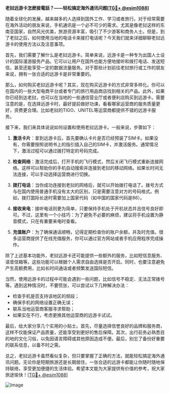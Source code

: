 **老挝远游卡怎麽接電話？——轻松搞定海外通讯问题[[TG💪+ @esim1088](https://t.me/s/esim1088)]**

随着全球化的发展，越来越多的人选择到国外工作、学习或者旅行。对于经常需要在海外活动的朋友来说，手机通讯是一个必不可少的需求。尤其是像老挝这样的东南亚国家，自然风光优美，旅游资源丰富，吸引了不少游客和商务人士。但是，到了老挝之后，如何使用当地的电话卡来接打电话呢？今天我们就来详细聊聊老挝远游卡的使用方法以及注意事项。

首先，我们需要了解什么是老挝远游卡。简单来说，远游卡是一种专为出国人士设计的国际漫游服务产品。它可以让用户在国外也能方便地接听和拨打电话、发送短信，甚至还能享受一定的数据流量服务。对于那些计划前往老挝旅行或工作的朋友来说，拥有一张合适的远游卡是非常重要的。

那么，如何购买老挝远游卡呢？其实，现在购买远游卡的方式非常多样化。你可以在国内的一些大型电商平台或者专门的旅行用品商店找到相关的产品。此外，如果你已经到达老挝，也可以在当地的一些通信营业厅或者便利店购买到远游卡。需要注意的是，在选择远游卡时，最好提前做好功课，看看哪家运营商的服务质量更好，资费更合理。比如老挝的TIGO、UNITEL等运营商都提供不错的远游卡服务。

接下来，我们来具体说说如何设置和使用老挝远游卡。一般来说，步骤如下：

1. **激活卡片**：拿到远游卡后，首先要确认卡片是否已经预装了SIM卡。如果没有，你需要按照说明书上的指引插入自己的SIM卡，并激活服务。通常情况下，激活过程可以通过拨打特定的号码完成。

2. **检查网络**：激活完成后，打开手机的飞行模式，然后关闭飞行模式重新连接网络。这样可以帮助你的手机自动搜索并连接到老挝的移动网络。如果长时间无法连接，可以手动选择运营商进行切换。

3. **拨打电话**：当你成功连接到老挝的网络后，就可以开始拨打电话了。拨号方式与在国内使用普通手机没有太大的区别，只是需要注意对方的号码格式。例如，拨打国际长途时需要加上国家代码（如中国的国家代码是86）。

4. **接收来电**：接听电话则更为简单，只要保持手机处于开机状态并且信号良好即可。不过，这里有一个小技巧：为了避免不必要的麻烦，建议将手机设置为静音模式，只在有重要来电时查看。

5. **充值账户**：为了确保通话顺畅，记得定期检查你的账户余额，并及时充值。很多运营商提供了在线充值服务，你可以通过官方网站或者手机应用程序完成操作。

除了上述基本功能外，老挝远游卡还可能提供一些额外的服务，比如短信息服务、语音信箱等。这些功能可以根据个人需求自由选择是否开启。同时，也要注意避免产生高额费用，比如长时间通话或者频繁发送国际短信。

当然，使用远游卡的过程中可能会遇到一些问题，比如信号不稳定、无法正常拨号等。遇到这种情况时，不要慌张，可以尝试以下几种解决办法：

- 检查手机是否支持该地区的频段；
- 确保手机的网络设置正确无误；
- 联系当地运营商客服寻求帮助；
- 如果实在不行，考虑更换其他运营商的远游卡试试。

最后，给大家分享几个实用的小贴士。首先，尽量选择信誉良好的品牌和服务商，这样不仅能保证产品质量，还能享受到更好的售后保障。其次，出行前务必熟悉目的地的文化习俗，以免因语言障碍或其他原因造成不便。最后，别忘了备份好重要的联系信息，以备不时之需。

总之，老挝远游卡虽然看似复杂，但只要掌握了正确的方法，就能轻松搞定海外通讯问题。无论你是短期旅游还是长期居住，一张合适的远游卡都能让你随时随地保持联络，享受更加便捷的生活体验。希望本文能为大家提供有价值的参考，祝大家旅途愉快！[[TG💪+ @esim1088](https://t.me/s/esim1088)]

![Image](https://i.postimg.cc/4NQfJmqS/Snipaste-2025-05-13-00-14-12.png)